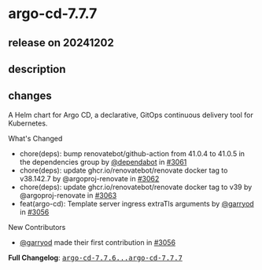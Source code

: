 # argo-cd-7.7.7

## release on 20241202
## description
## changes
A Helm chart for Argo CD, a declarative, GitOps continuous delivery tool for Kubernetes.

What's Changed

* chore(deps): bump renovatebot/github-action from 41.0.4 to 41.0.5 in the dependencies group by <a class="user-mention notranslate" data-hovercard-type="organization" data-hovercard-url="/orgs/dependabot/hovercard" data-octo-click="hovercard-link-click" data-octo-dimensions="link_type:self" href="https://github.com/dependabot">@dependabot</a> in <a class="issue-link js-issue-link" data-error-text="Failed to load title" data-id="2707094612" data-permission-text="Title is private" data-url="https://github.com/argoproj/argo-helm/issues/3061" data-hovercard-type="pull_request" data-hovercard-url="/argoproj/argo-helm/pull/3061/hovercard" href="https://github.com/argoproj/argo-helm/pull/3061">#3061</a>
* chore(deps): update ghcr.io/renovatebot/renovate docker tag to v38.142.7 by @argoproj-renovate in <a class="issue-link js-issue-link" data-error-text="Failed to load title" data-id="2708325709" data-permission-text="Title is private" data-url="https://github.com/argoproj/argo-helm/issues/3062" data-hovercard-type="pull_request" data-hovercard-url="/argoproj/argo-helm/pull/3062/hovercard" href="https://github.com/argoproj/argo-helm/pull/3062">#3062</a>
* chore(deps): update ghcr.io/renovatebot/renovate docker tag to v39 by @argoproj-renovate in <a class="issue-link js-issue-link" data-error-text="Failed to load title" data-id="2708326172" data-permission-text="Title is private" data-url="https://github.com/argoproj/argo-helm/issues/3063" data-hovercard-type="pull_request" data-hovercard-url="/argoproj/argo-helm/pull/3063/hovercard" href="https://github.com/argoproj/argo-helm/pull/3063">#3063</a>
* feat(argo-cd): Template server ingress extraTls arguments by <a class="user-mention notranslate" data-hovercard-type="user" data-hovercard-url="/users/garryod/hovercard" data-octo-click="hovercard-link-click" data-octo-dimensions="link_type:self" href="https://github.com/garryod">@garryod</a> in <a class="issue-link js-issue-link" data-error-text="Failed to load title" data-id="2698500469" data-permission-text="Title is private" data-url="https://github.com/argoproj/argo-helm/issues/3056" data-hovercard-type="pull_request" data-hovercard-url="/argoproj/argo-helm/pull/3056/hovercard" href="https://github.com/argoproj/argo-helm/pull/3056">#3056</a>

New Contributors

* <a class="user-mention notranslate" data-hovercard-type="user" data-hovercard-url="/users/garryod/hovercard" data-octo-click="hovercard-link-click" data-octo-dimensions="link_type:self" href="https://github.com/garryod">@garryod</a> made their first contribution in <a class="issue-link js-issue-link" data-error-text="Failed to load title" data-id="2698500469" data-permission-text="Title is private" data-url="https://github.com/argoproj/argo-helm/issues/3056" data-hovercard-type="pull_request" data-hovercard-url="/argoproj/argo-helm/pull/3056/hovercard" href="https://github.com/argoproj/argo-helm/pull/3056">#3056</a>

<strong>Full Changelog</strong>: <a class="commit-link" href="https://github.com/argoproj/argo-helm/compare/argo-cd-7.7.6...argo-cd-7.7.7"><tt>argo-cd-7.7.6...argo-cd-7.7.7</tt></a>

